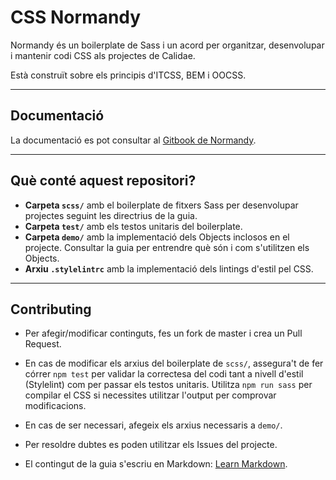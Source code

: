 # CSS Normandy

Normandy és un boilerplate de Sass i un acord per organitzar, desenvolupar i mantenir codi CSS als projectes de Calidae.

Està construït sobre els principis d'ITCSS, BEM i OOCSS.

---

## Documentació

La documentació es pot consultar al [Gitbook de Normandy](https://afontcu.gitbooks.io/normandy/).

---

## Què conté aquest repositori?

* **Carpeta `scss/`** amb el boilerplate de fitxers Sass per desenvolupar projectes seguint les directrius de la guia.
* **Carpeta `test/`** amb els testos unitaris del boilerplate.
* **Carpeta `demo/`** amb la implementació dels Objects inclosos en el projecte. Consultar la guia per entrendre què són i com s'utilitzen els Objects.
* **Arxiu `.stylelintrc`** amb la implementació dels lintings d'estil pel CSS.

---

## Contributing

* Per afegir/modificar continguts, fes un fork de master i crea un Pull Request.

* En cas de modificar els arxius del boilerplate de `scss/`, assegura't de fer córrer `npm test` per validar la correctesa del codi tant a nivell d'estil (Stylelint) com per passar els testos unitaris. Utilitza `npm run sass` per compilar el CSS si necessites utilitzar l'output per comprovar modificacions.

* En cas de ser necessari, afegeix els arxius necessaris a `demo/`.

* Per resoldre dubtes es poden utilitzar els Issues del projecte.

* El contingut de la guia s'escriu en Markdown: [Learn Markdown](https://bitbucket.org/tutorials/markdowndemo).
